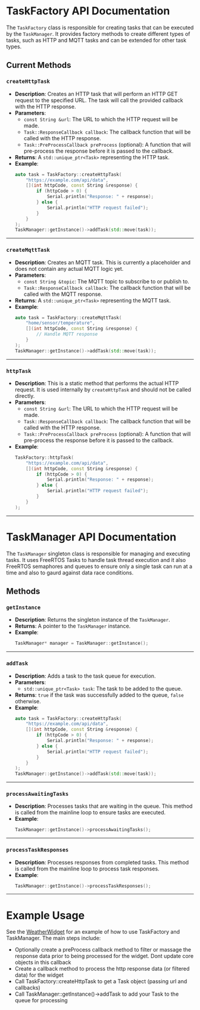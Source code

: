 # TaskFactory API Documentation

The `TaskFactory` class is responsible for creating tasks that can be executed by the `TaskManager`. It provides factory methods to create different types of tasks, such as HTTP and MQTT tasks and can be extended for other task types.

## Current Methods

### `createHttpTask`

- **Description**: Creates an HTTP task that will perform an HTTP GET request to the specified URL. The task will call the provided callback with the HTTP response.
- **Parameters**:
  - `const String &url`: The URL to which the HTTP request will be made.
  - `Task::ResponseCallback callback`: The callback function that will be called with the HTTP response.
  - `Task::PreProcessCallback preProcess` (optional): A function that will pre-process the response before it is passed to the callback.
- **Returns**: A `std::unique_ptr<Task>` representing the HTTP task.
- **Example**:
  ```cpp
  auto task = TaskFactory::createHttpTask(
      "https://example.com/api/data",
      [](int httpCode, const String &response) {
          if (httpCode > 0) {
              Serial.println("Response: " + response);
          } else {
              Serial.println("HTTP request failed");
          }
      }
  );
  TaskManager::getInstance()->addTask(std::move(task));
  ```

---

### `createMqttTask`

- **Description**: Creates an MQTT task. This is currently a placeholder and does not contain any actual MQTT logic yet.
- **Parameters**:
  - `const String &topic`: The MQTT topic to subscribe to or publish to.
  - `Task::ResponseCallback callback`: The callback function that will be called with the MQTT response.
- **Returns**: A `std::unique_ptr<Task>` representing the MQTT task.
- **Example**:
  ```cpp
  auto task = TaskFactory::createMqttTask(
      "home/sensor/temperature",
      [](int httpCode, const String &response) {
          // Handle MQTT response
      }
  );
  TaskManager::getInstance()->addTask(std::move(task));
  ```

---

### `httpTask`

- **Description**: This is a static method that performs the actual HTTP request. It is used internally by `createHttpTask` and should not be called directly.
- **Parameters**:
  - `const String &url`: The URL to which the HTTP request will be made.
  - `Task::ResponseCallback callback`: The callback function that will be called with the HTTP response.
  - `Task::PreProcessCallback preProcess` (optional): A function that will pre-process the response before it is passed to the callback.
- **Example**:
  ```cpp
  TaskFactory::httpTask(
      "https://example.com/api/data",
      [](int httpCode, const String &response) {
          if (httpCode > 0) {
              Serial.println("Response: " + response);
          } else {
              Serial.println("HTTP request failed");
          }
      }
  );
  ```

---

# TaskManager API Documentation

The `TaskManager` singleton class is responsible for managing and executing tasks. It uses FreeRTOS Tasks to handle task thread execution and it also FreeRTOS semaphores and queues to ensure only a single task can run at a time and also to gaurd against data race conditions.

## Methods

### `getInstance`

- **Description**: Returns the singleton instance of the `TaskManager`.
- **Returns**: A pointer to the `TaskManager` instance.
- **Example**:
  ```cpp
  TaskManager* manager = TaskManager::getInstance();
  ```

---

### `addTask`

- **Description**: Adds a task to the task queue for execution.
- **Parameters**:
  - `std::unique_ptr<Task> task`: The task to be added to the queue.
- **Returns**: `true` if the task was successfully added to the queue, `false` otherwise.
- **Example**:
  ```cpp
  auto task = TaskFactory::createHttpTask(
      "https://example.com/api/data",
      [](int httpCode, const String &response) {
          if (httpCode > 0) {
              Serial.println("Response: " + response);
          } else {
              Serial.println("HTTP request failed");
          }
      }
  );
  TaskManager::getInstance()->addTask(std::move(task));
  ```

---

### `processAwaitingTasks`

- **Description**: Processes tasks that are waiting in the queue. This method is called from the mainline loop to ensure tasks are executed.
- **Example**:
  ```cpp
  TaskManager::getInstance()->processAwaitingTasks();
  ```

---

### `processTaskResponses`

- **Description**: Processes responses from completed tasks. This method is called from the mainline loop to process task responses.
- **Example**:
  ```cpp
  TaskManager::getInstance()->processTaskResponses();
  ```

---

# Example Usage

See the [WeatherWidget](/firmware/src/widgets/weatherwidget/WeatherWidget.cpp) for an example of how to use TaskFactory and TaskManager. The main steps include:

- Optionally create a preProcess callback method to filter or massage the response data prior to being processed for the widget. Dont update core objects in this callback
- Create a callback method to process the http response data (or filtered data) for the widget
- Call TaskFactory::createHttpTask to get a Task object (passing url and callbacks)
- Call TaskManager::getInstance()->addTask to add your Task to the queue for processing
